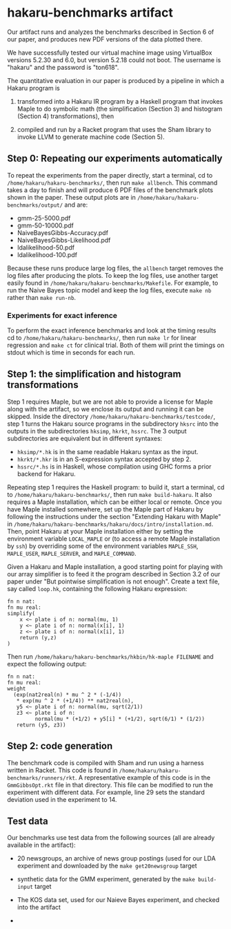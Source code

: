 # hakaru-benchmarks artifact

Our artifact runs and analyzes the benchmarks described in Section 6 of our paper, 
and produces new PDF versions of the data plotted there.

We have successfully tested our virtual machine image using VirtualBox versions
5.2.30 and 6.0, but version 5.2.18 could not boot.  The username is "hakaru"
and the password is "ton618".

The quantitative evaluation in our paper is produced by a pipeline in which
a Hakaru program is

1. transformed into a Hakaru IR program by a Haskell program that invokes Maple
   to do symbolic math (the simplification (Section 3) and histogram (Section 4)
   transformations), then

2. compiled and run by a Racket program that uses the Sham library to invoke
   LLVM to generate machine code (Section 5).

## Step 0: Repeating our experiments automatically

To repeat the experiments from the paper directly, start a terminal, cd to 
`/home/hakaru/hakaru-benchmarks/`, then run `make allbench`. This command takes
a day to finish and will produce 6 PDF files of the benchmark plots shown in the
paper.  These output plots are in `/home/hakaru/hakaru-benchmarks/output/` and are:

* gmm-25-5000.pdf
* gmm-50-10000.pdf
* NaiveBayesGibbs-Accuracy.pdf
* NaiveBayesGibbs-Likelihood.pdf
* ldalikelihood-50.pdf
* ldalikelihood-100.pdf

Because these runs produce large log files, the `allbench` target removes the
log files after producing the plots.  To keep the log files, use another target
easily found in `/home/hakaru/hakaru-benchmarks/Makefile`.  For example, to run
the Naive Bayes topic model and keep the log files, execute `make nb` rather
than `make run-nb`.

### Experiments for exact inference
To perform the exact inference benchmarks and look at the timing results cd to `/home/hakaru/hakaru-benchmarks/`, then run `make lr` for linear regression and `make ct` for clinical trial. Both of them will print the timings on stdout which is time in seconds for each run.

## Step 1: the simplification and histogram transformations

Step 1 requires Maple, but we are not able to provide a license for Maple along with the artifact,
so we enclose its output and running it can be skipped.  Inside
the directory `/home/hakaru/hakaru-benchmarks/testcode/`, step 1 turns the
Hakaru source programs in the subdirectory `hksrc` into the outputs in the
subdirectories `hksimp`, `hkrkt`, `hssrc`.  The 3 output subdirectories are
equivalent but in different syntaxes:

* `hksimp/*.hk` is in the same readable Hakaru syntax as the input.
* `hkrkt/*.hkr` is in an S-expression syntax accepted by step 2.
* `hssrc/*.hs` is in Haskell, whose compilation using GHC forms a prior backend for Hakaru.

Repeating step 1 requires the Haskell program: to build it, start a terminal,
cd to `/home/hakaru/hakaru-benchmarks/`, then run `make build-hakaru`.  It also
requires a Maple installation, which can be either local or remote.  Once you
have Maple installed somewhere, set up the Maple part of Hakaru by following
the instructions under the section "Extending Hakaru with Maple" in
`/home/hakaru/hakaru-benchmarks/hakaru/docs/intro/installation.md`.  Then,
point Hakaru at your Maple installation either by setting the environment
variable `LOCAL_MAPLE` or (to access a remote Maple installation by `ssh`) by
overriding some of the environment variables `MAPLE_SSH`, `MAPLE_USER`,
`MAPLE_SERVER`, and `MAPLE_COMMAND`.

Given a Hakaru and Maple installation, a good starting point for playing with
our array simplifier is to feed it the program described in Section 3.2 of our
paper under "But pointwise simplification is not enough".  Create a text file,
say called `loop.hk`, containing the following Hakaru expression:
```
fn n nat:
fn mu real:
simplify(
    x <~ plate i of n: normal(mu, 1)
    y <~ plate i of n: normal(x[i], 1)
    z <~ plate i of n: normal(x[i], 1)
    return (y,z)
)
```
Then run `/home/hakaru/hakaru-benchmarks/hkbin/hk-maple FILENAME` and expect
the following output:
```
fn n nat:
fn mu real:
weight
  (exp(nat2real(n) * mu ^ 2 * (-1/4))
   * exp(mu ^ 2 * (+1/4)) ** nat2real(n),
   y5 <~ plate i of n: normal(mu, sqrt(2/1))
   z3 <~ plate i of n:
         normal(mu * (+1/2) + y5[i] * (+1/2), sqrt(6/1) * (1/2))
   return (y5, z3))
```

## Step 2: code generation

The benchmark code is compiled with Sham and run using a harness written in
Racket. This code is found in `/home/hakaru/hakaru-benchmarks/runners/rkt`.
A representative example of this code is in the `GmmGibbsOpt.rkt` file in
that directory. This file can be modified to run the experiment with different
data. For example, line 29 sets the standard deviation used in the experiment to
14.

## Test data

Our benchmarks use test data from the following sources (all are already available in the artifact):
- 20 newsgroups, an archive of news group postings (used for our LDA experiment and downloaded by the `make get20newsgroup` target
- synthetic data for the GMM experiment, generated by the `make build-input` target
- The KOS data set, used for our Naieve Bayes experiment, and checked into the artifact

- 
